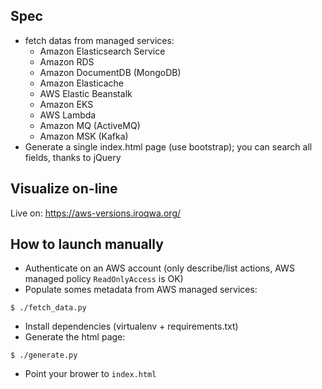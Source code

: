 Spec
----

* fetch datas from managed services:
  * Amazon Elasticsearch Service
  * Amazon RDS
  * Amazon DocumentDB (MongoDB)
  * Amazon Elasticache
  * AWS Elastic Beanstalk
  * Amazon EKS
  * AWS Lambda
  * Amazon MQ (ActiveMQ)
  * Amazon MSK (Kafka)
* Generate a single index.html page (use bootstrap); you can search all fields, thanks to jQuery

Visualize on-line
-----------------

Live on: https://aws-versions.iroqwa.org/

How to launch manually
----------------------

* Authenticate on an AWS account (only describe/list actions, AWS managed policy `ReadOnlyAccess` is OK)
* Populate somes metadata from AWS managed services:

```
$ ./fetch_data.py
```

* Install dependencies (virtualenv + requirements.txt)
* Generate the html page:

```
$ ./generate.py
```
* Point your brower to `index.html`
